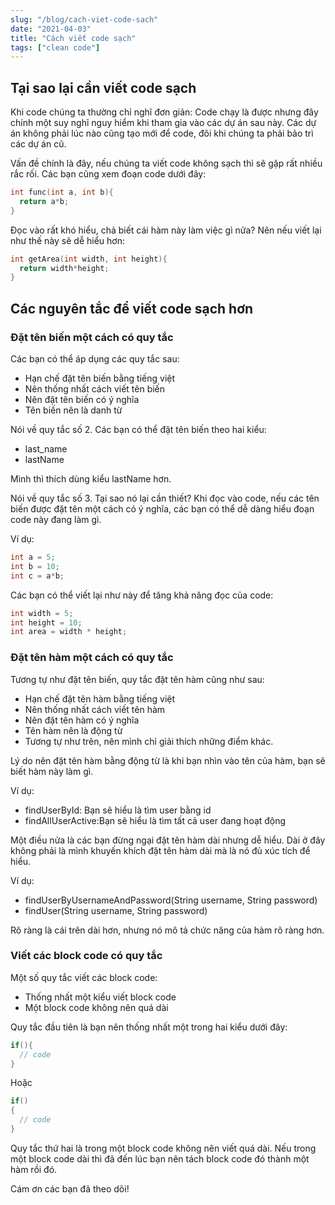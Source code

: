 ```yaml
---
slug: "/blog/cach-viet-code-sach"
date: "2021-04-03"
title: "Cách viết code sạch"
tags: ["clean code"]
---
```


## Tại sao lại cần viết code sạch

Khi code chúng ta thường chỉ nghĩ đơn giản: Code chạy là được nhưng đây chính một suy nghĩ nguy hiểm khi tham gia vào các dự án sau này. Các dự án không phải lúc nào cũng tạo mới để code, đôi khi chúng ta phải bảo trì các dự án cũ.

Vấn đề chính là đây, nếu chúng ta viết code không sạch thì sẽ gặp rất nhiều rắc rối. Các bạn cũng xem đoạn code dưới đây:

```c
int func(int a, int b){
  return a*b;
}
```

Đọc vào rất khó hiểu, chả biết cái hàm này làm việc gì nửa? Nên nếu viết lại như thế này sẽ dễ hiểu hơn:

```c
int getArea(int width, int height){
  return width*height;
}
```

## Các nguyên tắc để viết code sạch hơn

### Đặt tên biến một cách có quy tắc

Các bạn có thể áp dụng các quy tắc sau:

- Hạn chế đặt tên biến bằng tiếng việt
- Nên thống nhất cách viết tên biến
- Nên đặt tên biến có ý nghĩa
- Tên biến nên là danh từ

Nói về quy tắc số 2. Các bạn có thể đặt tên biến theo hai kiểu:

- last_name
- lastName

Mình thì thích dùng kiểu lastName hơn.

Nói về quy tắc số 3. Tại sao nó lại cần thiết? Khi đọc vào code, nếu các tên biến được đặt tên một cách có ý nghĩa, các bạn có thể dễ dàng hiểu đoạn code này đang làm gì.

Ví dụ:

```c
int a = 5;
int b = 10;
int c = a*b;
```

Các bạn có thể viết lại như này để tăng khả năng đọc của code:

```c
int width = 5;
int height = 10;
int area = width * height;
```

### Đặt tên hàm một cách có quy tắc

Tương tự như đặt tên biến, quy tắc đặt tên hàm cũng như sau:

- Hạn chế đặt tên hàm bằng tiếng việt
- Nên thống nhất cách viết tên hàm
- Nên đặt tên hàm có ý nghĩa
- Tên hàm nên là động từ
- Tương tự như trên, nên mình chỉ giải thích những điểm khác.

Lý do nên đặt tên hàm bằng động từ là khi bạn nhìn vào tên của hàm, bạn sẽ biết hàm này làm gì.

Ví dụ:

- findUserById: Bạn sẽ hiểu là tìm user bằng id
- findAllUserActive:Bạn sẽ hiểu là tìm tất cả user đang hoạt động

Một điều nửa là các bạn đừng ngại đặt tên hàm dài nhưng dễ hiểu. Dài ở đây không phải là mình khuyến khích đặt tên hàm dài mà là nó đủ xúc tích để hiểu.

Ví dụ:

- findUserByUsernameAndPassword(String username, String password)
- findUser(String username, String password)

Rõ ràng là cái trên dài hơn, nhưng nó mô tả chức năng của hàm rõ ràng hơn.

### Viết các block code có quy tắc

Một số quy tắc viết các block code:

- Thống nhất một kiểu viết block code
- Một block code không nên quá dài

Quy tắc đầu tiên là bạn nên thống nhất một trong hai kiểu dưới đây:

```c
if(){
  // code
}
```

Hoặc

```c
if()
{
  // code
}
```

Quy tắc thứ hai là trong một block code không nên viết quá dài. Nếu trong một block code dài thì đã đến lúc bạn nên tách block code đó thành một hàm rồi đó.

Cám ơn các bạn đã theo dõi!
